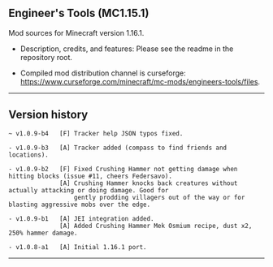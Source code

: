 
## Engineer's Tools (MC1.15.1)

Mod sources for Minecraft version 1.16.1.

- Description, credits, and features: Please see the readme in the repository root.

- Compiled mod distribution channel is curseforge: https://www.curseforge.com/minecraft/mc-mods/engineers-tools/files.

----
## Version history

    ~ v1.0.9-b4   [F] Tracker help JSON typos fixed.

    - v1.0.9-b3   [A] Tracker added (compass to find friends and locations).

    - v1.0.9-b2   [F] Fixed Crushing Hammer not getting damage when hitting blocks (issue #11, cheers Federsavo).
                  [A] Crushing Hammer knocks back creatures without actually attacking or doing damage. Good for
                      gently prodding villagers out of the way or for blasting aggressive mobs over the edge.

    - v1.0.9-b1   [A] JEI integration added.
                  [A] Added Crushing Hammer Mek Osmium recipe, dust x2, 250% hammer damage.

    - v1.0.8-a1   [A] Initial 1.16.1 port.

-----
